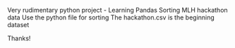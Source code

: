 Very rudimentary python project - Learning Pandas
Sorting MLH hackathon data
Use the python file for sorting
The hackathon.csv is the beginning dataset

Thanks!
